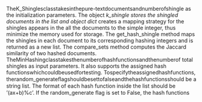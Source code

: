 TheK_Shinglesclasstakesinthepure-textdocumentsandnumberofshingle as the initialization parameters. The object _k_shingle stores the shingled documents in the list and object dict_ creates a mapping strategy for the shingles appears in the all the documents to the simple integer, thus minimize the memory used for storage. The get_hash_shingle method maps the shingles in each document to its corresponding hashing integers and is returned as a new list. The compare_sets method computes the Jaccard similarity of two hashed documents.
TheMinHashingclasstakesthenumberofhashfunctionsandthenumberof total shingles as input parameters. It also supports the assigned hash functionswhichcouldbeusedfortesting. Tospecifytheassignedhashfunctions, therandom_generateﬂagshouldbesettofalseandthehashfunctionsshould be a string list. The format of each hash function inside the list should be ’(ax+b)%c’. If the random_generate ﬂag is set to False, the hash functions
